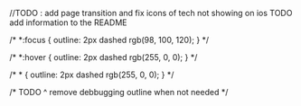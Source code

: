 //TODO : add page transition and fix icons of tech not showing on ios
TODO add information to the README


/* *:focus {
  outline: 2px dashed rgb(98, 100, 120);
} */

/* *:hover {
  outline: 2px dashed rgb(255, 0, 0);
} */

/* * {
  outline: 2px dashed rgb(255, 0, 0);
} */


/* TODO ^ remove debbugging outline when not needed */
